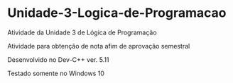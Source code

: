 # Unidade-3-Logica-de-Programacao
Atividade da Unidade 3 de Lógica de Programação

Atividade para obtenção de nota afim de aprovação semestral

Desenvolvido no Dev-C++ ver. 5.11

Testado somente no Windows 10

